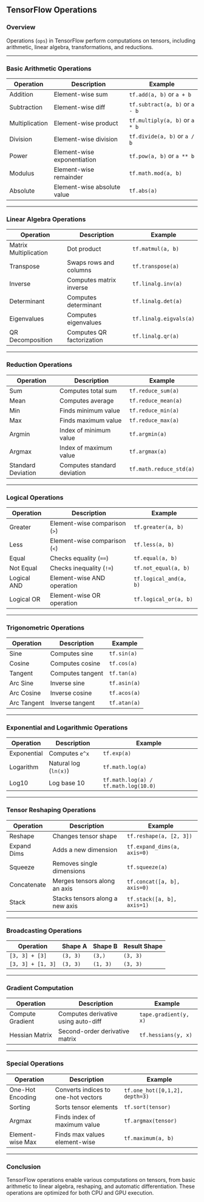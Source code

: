 ## **TensorFlow Operations**  

### **Overview**  
Operations (`ops`) in TensorFlow perform computations on tensors, including arithmetic, linear algebra, transformations, and reductions.

---

### **Basic Arithmetic Operations**  

| **Operation**  | **Description**            | **Example**                          |
|--------------|--------------------|----------------------------------|
| Addition     | Element-wise sum   | `tf.add(a, b)` or `a + b`       |
| Subtraction  | Element-wise diff  | `tf.subtract(a, b)` or `a - b`  |
| Multiplication | Element-wise product | `tf.multiply(a, b)` or `a * b`  |
| Division     | Element-wise division | `tf.divide(a, b)` or `a / b`    |
| Power       | Element-wise exponentiation | `tf.pow(a, b)` or `a ** b`      |
| Modulus     | Element-wise remainder | `tf.math.mod(a, b)`             |
| Absolute    | Element-wise absolute value | `tf.abs(a)`                    |

---

### **Linear Algebra Operations**  

| **Operation**     | **Description**                      | **Example**                         |
|------------------|----------------------------------|--------------------------------|
| Matrix Multiplication | Dot product              | `tf.matmul(a, b)`             |
| Transpose        | Swaps rows and columns        | `tf.transpose(a)`             |
| Inverse          | Computes matrix inverse      | `tf.linalg.inv(a)`            |
| Determinant      | Computes determinant        | `tf.linalg.det(a)`            |
| Eigenvalues      | Computes eigenvalues        | `tf.linalg.eigvals(a)`        |
| QR Decomposition | Computes QR factorization  | `tf.linalg.qr(a)`             |

---

### **Reduction Operations**  

| **Operation**    | **Description**                       | **Example**                        |
|-----------------|-----------------------------------|--------------------------------|
| Sum            | Computes total sum               | `tf.reduce_sum(a)`            |
| Mean           | Computes average                 | `tf.reduce_mean(a)`           |
| Min            | Finds minimum value              | `tf.reduce_min(a)`            |
| Max            | Finds maximum value              | `tf.reduce_max(a)`            |
| Argmin         | Index of minimum value          | `tf.argmin(a)`                |
| Argmax         | Index of maximum value          | `tf.argmax(a)`                |
| Standard Deviation | Computes standard deviation | `tf.math.reduce_std(a)`       |

---

### **Logical Operations**  

| **Operation**  | **Description**                     | **Example**                         |
|--------------|-----------------------------|--------------------------------|
| Greater     | Element-wise comparison (`>`)| `tf.greater(a, b)`             |
| Less        | Element-wise comparison (`<`)| `tf.less(a, b)`                |
| Equal       | Checks equality (`==`)      | `tf.equal(a, b)`               |
| Not Equal   | Checks inequality (`!=`)    | `tf.not_equal(a, b)`           |
| Logical AND | Element-wise AND operation  | `tf.logical_and(a, b)`         |
| Logical OR  | Element-wise OR operation   | `tf.logical_or(a, b)`          |

---

### **Trigonometric Operations**  

| **Operation** | **Description**          | **Example**                 |
|-------------|----------------|------------------------|
| Sine        | Computes sine   | `tf.sin(a)`           |
| Cosine      | Computes cosine | `tf.cos(a)`           |
| Tangent     | Computes tangent | `tf.tan(a)`           |
| Arc Sine    | Inverse sine     | `tf.asin(a)`          |
| Arc Cosine  | Inverse cosine   | `tf.acos(a)`          |
| Arc Tangent | Inverse tangent  | `tf.atan(a)`          |

---

### **Exponential and Logarithmic Operations**  

| **Operation**  | **Description**                 | **Example**                   |
|--------------|-----------------------|----------------------|
| Exponential  | Computes `e^x`        | `tf.exp(a)`         |
| Logarithm    | Natural log (`ln(x)`) | `tf.math.log(a)`    |
| Log10        | Log base 10            | `tf.math.log(a) / tf.math.log(10.0)` |

---

### **Tensor Reshaping Operations**  

| **Operation**   | **Description**                           | **Example**                        |
|---------------|-----------------------------------|--------------------------------|
| Reshape      | Changes tensor shape             | `tf.reshape(a, [2, 3])`       |
| Expand Dims  | Adds a new dimension             | `tf.expand_dims(a, axis=0)`   |
| Squeeze      | Removes single dimensions       | `tf.squeeze(a)`               |
| Concatenate  | Merges tensors along an axis    | `tf.concat([a, b], axis=0)`   |
| Stack        | Stacks tensors along a new axis | `tf.stack([a, b], axis=1)`    |

---

### **Broadcasting Operations**  

| **Operation**        | **Shape A** | **Shape B** | **Result Shape** |
|--------------------|------------|------------|----------------|
| `[3, 3] + [3]`    | `(3, 3)`    | `(3,)`     | `(3, 3)`       |
| `[3, 3] + [1, 3]` | `(3, 3)`    | `(1, 3)`   | `(3, 3)`       |

---

### **Gradient Computation**  

| **Operation**  | **Description**                               | **Example**                          |
|--------------|-----------------------------------|--------------------------------|
| Compute Gradient | Computes derivative using auto-diff | `tape.gradient(y, x)`        |
| Hessian Matrix  | Second-order derivative matrix | `tf.hessians(y, x)`           |

---

### **Special Operations**  

| **Operation**       | **Description**                      | **Example**                          |
|-------------------|--------------------------------|--------------------------------|
| One-Hot Encoding | Converts indices to one-hot vectors | `tf.one_hot([0,1,2], depth=3)` |
| Sorting         | Sorts tensor elements              | `tf.sort(tensor)`              |
| Argmax         | Finds index of maximum value      | `tf.argmax(tensor)`            |
| Element-wise Max | Finds max values element-wise     | `tf.maximum(a, b)`             |

---

### **Conclusion**  
TensorFlow operations enable various computations on tensors, from basic arithmetic to linear algebra, reshaping, and automatic differentiation. These operations are optimized for both CPU and GPU execution.
